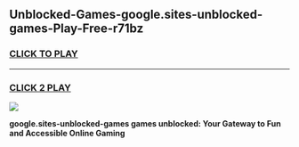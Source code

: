 
## Unblocked-Games-google.sites-unblocked-games-Play-Free-r71bz
<h3>
<a href="https://premium76.site?title=google.sites-unblocked-games&ref=17A">CLICK TO PLAY</a></h3>
<hr>

<h3>
<a href="https://premium76.site?title=google.sites-unblocked-games&ref=17A">CLICK 2 PLAY</a>
  
</h3>

<a href="https://premium76.site?title=google.sites-unblocked-games&ref=17A"><img src="https://clearcache.store/games.png"></a>


**google.sites-unblocked-games games unblocked: Your Gateway to Fun and Accessible Online Gaming**
